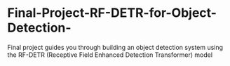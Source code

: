 # Final-Project-RF-DETR-for-Object-Detection-
Final project guides you through building an object detection system using the RF-DETR (Receptive Field Enhanced Detection Transformer) model
